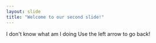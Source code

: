 ```yaml
---
layout: slide
title: "Welcome to our second slide!"
---
```

I don't know what am I doing
Use the left arrow to go back!
